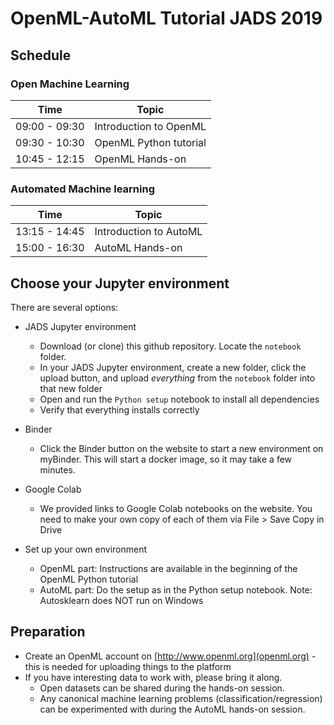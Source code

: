 # OpenML-AutoML Tutorial JADS 2019

## Schedule

### Open Machine Learning
| Time | Topic |
| --- | --- |
| 09:00 - 09:30 | Introduction to OpenML | 
| 09:30 - 10:30 | OpenML Python tutorial  |
| 10:45 - 12:15 | OpenML Hands-on |

### Automated Machine learning

| Time | Topic |
| --- | --- |
| 13:15 - 14:45 | Introduction to AutoML
| 15:00 - 16:30 | AutoML Hands-on

## Choose your Jupyter environment 
There are several options:
* JADS Jupyter environment
    - Download (or clone) this github repository. Locate the `notebook` folder.
    - In your JADS Jupyter environment, create a new folder, click the upload button, and upload *everything* from the `notebook` folder into that new folder
    - Open and run the `Python setup` notebook to install all dependencies
    - Verify that everything installs correctly
    
* Binder
    - Click the Binder button on the website to start a new environment on myBinder. This will start a docker image, so it may take a few minutes.

* Google Colab
    - We provided links to Google Colab notebooks on the website. You need to make your own copy of each of them via File > Save Copy in Drive

* Set up your own environment
    - OpenML part: Instructions are available in the beginning of the OpenML Python tutorial
    - AutoML part: Do the setup as in the Python setup notebook. Note: Autosklearn does NOT run on Windows
    
## Preparation
* Create an OpenML account on [http://www.openml.org](openml.org) - this is needed for uploading things to the platform
* If you have interesting data to work with, please bring it along.
    - Open datasets can be shared during the hands-on session. 
    - Any canonical machine learning problems (classification/regression) can be experimented with during the AutoML hands-on session.
    
 